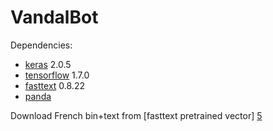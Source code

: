 # VandalBot

Dependencies:

- [keras][1] 2.0.5
- [tensorflow][2] 1.7.0
- [fasttext][3] 0.8.22
- [panda][4]
	
Download French bin+text from [fasttext pretrained vector] [5]

[1]: https://keras.io/
[2]: https://www.tensorflow.org/
[3]: https://fasttext.cc/
[4]: https://pandas.pydata.org/
[5]: https://github.com/facebookresearch/fastText/blob/master/pretrained-vectors.md
